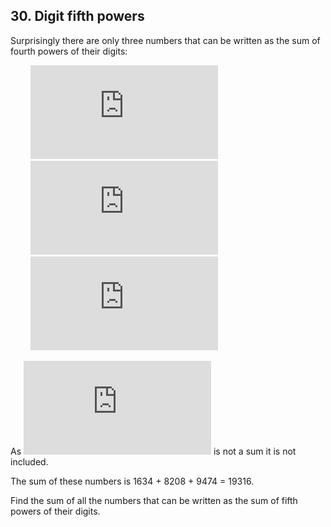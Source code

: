 ## 30. Digit fifth powers

Surprisingly there are only three numbers that can be written as the sum of fourth powers of their digits:

&nbsp;&nbsp;&nbsp;&nbsp;&nbsp;&nbsp;&nbsp;&nbsp;![1634 = 1^{4} + 6^{4} + 3^{4} + 4^{4}](https://latex.codecogs.com/png.latex?1634%20%3D%201%5E%7B4%7D%20&plus;%206%5E%7B4%7D%20&plus;%203%5E%7B4%7D%20&plus;%204%5E%7B4%7D)<br>
&nbsp;&nbsp;&nbsp;&nbsp;&nbsp;&nbsp;&nbsp;&nbsp;![8208 = 8^{4} + 2^{4} + 0^{4} + 8^{4}](https://latex.codecogs.com/png.latex?8208%20%3D%208%5E%7B4%7D%20&plus;%202%5E%7B4%7D%20&plus;%200%5E%7B4%7D%20&plus;%208%5E%7B4%7D)<br>
&nbsp;&nbsp;&nbsp;&nbsp;&nbsp;&nbsp;&nbsp;&nbsp;![9474 = 9^{4} + 4^{4} + 7^{4} + 4^{4}](https://latex.codecogs.com/png.latex?9474%20%3D%209%5E%7B4%7D%20&plus;%204%5E%7B4%7D%20&plus;%207%5E%7B4%7D%20&plus;%204%5E%7B4%7D)

As ![1 = 1^{4}](https://latex.codecogs.com/png.latex?1%20%3D%201%5E%7B4%7D) is not a sum it is not included.

The sum of these numbers is 1634 + 8208 + 9474 = 19316.

Find the sum of all the numbers that can be written as the sum of fifth powers of their digits.
